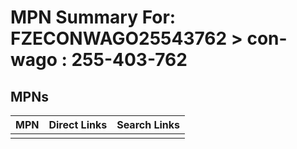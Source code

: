 



# MPN Summary For: FZECONWAGO25543762 > con-wago : 255-403-762

## MPNs
  

|MPN|Direct Links|Search Links|
| :--- | :--- | :--- |
||||
